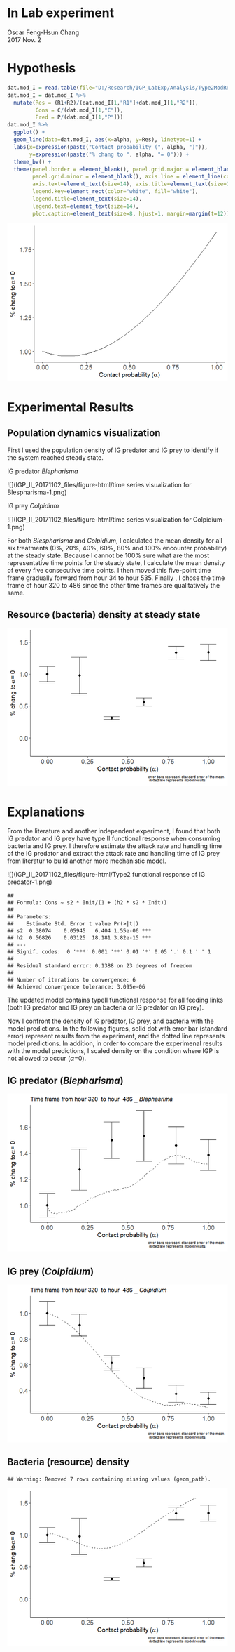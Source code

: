 # In Lab experiment
Oscar Feng-Hsun Chang  
2017 Nov. 2  
        




# Hypothesis


```r
dat.mod_I = read.table(file="D:/Research/IGP_LabExp/Analysis/Type2ModResults/Type1.csv", sep=",", header=TRUE, fill=TRUE)
dat.mod_I = dat.mod_I %>%
  mutate(Res = (R1+R2)/(dat.mod_I[1,"R1"]+dat.mod_I[1,"R2"]),
         Cons = C/(dat.mod_I[1,"C"]),
         Pred = P/(dat.mod_I[1,"P"]))
dat.mod_I %>%
  ggplot() +
  geom_line(data=dat.mod_I, aes(x=alpha, y=Res), linetype=1) +
  labs(x=expression(paste("Contact probability (", alpha, ")")),
       y=expression(paste("% chang to ", alpha, "= 0"))) + 
  theme_bw() +
  theme(panel.border = element_blank(), panel.grid.major = element_blank(), 
        panel.grid.minor = element_blank(), axis.line = element_line(colour = "black"), 
        axis.text=element_text(size=14), axis.title=element_text(size=14,face="bold"),
        legend.key=element_rect(color="white", fill="white"), 
        legend.title=element_text(size=14),
        legend.text=element_text(size=14),
        plot.caption=element_text(size=8, hjust=1, margin=margin(t=12))) 
```

![](IGP_II_20171102_files/figure-html/unnamed-chunk-2-1.png)<!-- -->

# Experimental Results

## Population dynamics visualization

First I used the population density of IG predator and IG prey to identify if the system reached steady state. 

IG predator *Blepharisma*



![](IGP_II_20171102_files/figure-html/time series visualization for Blespharisma-1.png)<!-- -->

IG prey *Colpidium*



![](IGP_II_20171102_files/figure-html/time series visualization for Colpidium-1.png)<!-- -->

For both *Blespharisma* and *Colpidium*, I calculated the mean density for all six treatments (0%, 20%, 40%, 60%, 80% and 100% encounter probability) at the steady state. Because I cannot be 100% sure what are the most representative time points for the steady state, I calculate the mean density of every five consecutive time points. I then moved this five-point time frame gradually forward from hour 34 to hour 535. Finally , I chose the time frame of  hour 320 to 486 since the other time frames are qualitatively the same.

## Resource (bacteria) density at steady state



![](IGP_II_20171102_files/figure-html/unnamed-chunk-5-1.png)<!-- -->

# Explanations

From the literature and another independent experiment, I found that both IG predator and IG prey have type II functional response when consuming bacteria and IG prey. I therefore estimate the attack rate and handling time of the IG predator and extract the attack rate and handling time of IG prey from literatur to build another more mechanistic model. 

![](IGP_II_20171102_files/figure-html/Type2 functional response of IG predator-1.png)<!-- -->

```
## 
## Formula: Cons ~ s2 * Init/(1 + (h2 * s2 * Init))
## 
## Parameters:
##    Estimate Std. Error t value Pr(>|t|)    
## s2  0.38074    0.05945   6.404 1.55e-06 ***
## h2  0.56826    0.03125  18.181 3.82e-15 ***
## ---
## Signif. codes:  0 '***' 0.001 '**' 0.01 '*' 0.05 '.' 0.1 ' ' 1
## 
## Residual standard error: 0.1388 on 23 degrees of freedom
## 
## Number of iterations to convergence: 6 
## Achieved convergence tolerance: 3.095e-06
```

The updated model contains typeII functional response for all feeding links (both IG predator and IG prey on bacteria or IG predator on IG prey). 

Now I confront the density of IG predator,  IG prey, and bacteria with the model predictions. In the following figures, solid dot with error bar (standard error) represent results from the experiment, and the dotted line represents model predictions. In addition, in order to compare the experimenal results with the model predictions, I scaled density on the condition where IGP is not allowed to occur (${\alpha}$=0). 

## IG predator (*Blepharisma*)

![](IGP_II_20171102_files/figure-html/unnamed-chunk-6-1.png)<!-- -->

## IG prey (*Colpidium*)

![](IGP_II_20171102_files/figure-html/unnamed-chunk-7-1.png)<!-- -->

## Bacteria (resource) density 


```
## Warning: Removed 7 rows containing missing values (geom_path).
```

![](IGP_II_20171102_files/figure-html/unnamed-chunk-8-1.png)<!-- -->







